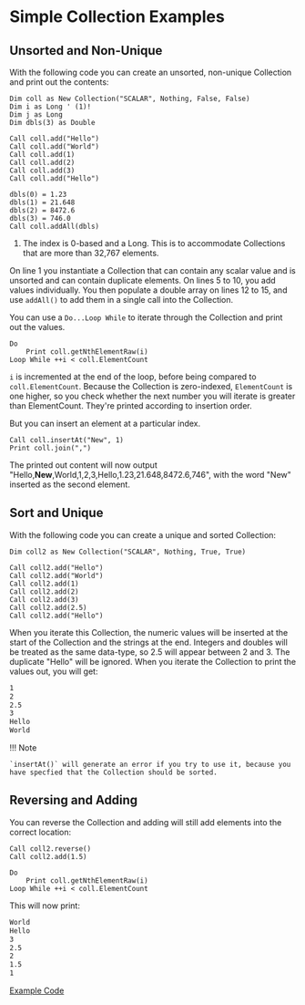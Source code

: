 # Simple Collection Examples

## Unsorted and Non-Unique

With the following code you can create an unsorted, non-unique Collection and print out the contents:

```vbscript linenums="1"
Dim coll as New Collection("SCALAR", Nothing, False, False)
Dim i as Long ' (1)!
Dim j as Long
Dim dbls(3) as Double

Call coll.add("Hello")
Call coll.add("World")
Call coll.add(1)
Call coll.add(2)
Call coll.add(3)
Call coll.add("Hello")

dbls(0) = 1.23
dbls(1) = 21.648
dbls(2) = 8472.6
dbls(3) = 746.0
Call coll.addAll(dbls)
```

1. The index is 0-based and a Long. This is to accommodate Collections that are more than 32,767 elements.

On line 1 you instantiate a Collection that can contain any scalar value and is unsorted and can contain duplicate elements. On lines 5 to 10, you add values individually. You then populate a double array on lines 12 to 15, and use `addAll()` to add them in a single call into the Collection.

You can use a `Do...Loop While` to iterate through the Collection and print out the values.

```vbscript
Do
    Print coll.getNthElementRaw(i)
Loop While ++i < coll.ElementCount
```

`i` is incremented at the end of the loop, before being compared to `coll.ElementCount`. Because the Collection is zero-indexed, `ElementCount` is one higher, so you check whether the next number you will iterate is greater than ElementCount. They're printed according to insertion order.

But you can insert an element at a particular index.

```vbscript
Call coll.insertAt("New", 1)
Print coll.join(",")
```

The printed out content will now output "Hello,**New**,World,1,2,3,Hello,1.23,21.648,8472.6,746", with the word "New" inserted as the second element.

## Sort and Unique

With the following code you can create a unique and sorted Collection:

```vbscript
Dim coll2 as New Collection("SCALAR", Nothing, True, True)

Call coll2.add("Hello")
Call coll2.add("World")
Call coll2.add(1)
Call coll2.add(2)
Call coll2.add(3)
Call coll2.add(2.5)
Call coll2.add("Hello")
```

When you iterate this Collection, the numeric values will be inserted at the start of the Collection and the strings at the end. Integers and doubles will be treated as the same data-type, so 2.5 will appear between 2 and 3. The duplicate "Hello" will be ignored. When you iterate the Collection to print the values out, you will get:

```bash
1
2
2.5
3
Hello
World
```

!!! Note

    `insertAt()` will generate an error if you try to use it, because you have specfied that the Collection should be sorted.

## Reversing and Adding

You can reverse the Collection and adding will still add elements into the correct location:

```vbscript
Call coll2.reverse()
Call coll2.add(1.5)

Do
    Print coll.getNthElementRaw(i)
Loop While ++i < coll.ElementCount
```

This will now print:

```bash
World
Hello
3
2.5
2
1.5
1
```

<a href="../example_code/basic-coll.txt" target="_new">Example Code</a>